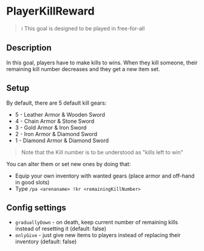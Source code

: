 # PlayerKillReward

> ℹ This goal is designed to be played in free-for-all

## Description

In this goal, players have to make kills to wins. When they kill someone, their remaining kill number decreases and 
they get a new item set.

## Setup

By default, there are 5 default kill gears:
- 5 \- Leather Armor & Wooden Sword
- 4 \- Chain Armor & Stone Sword
- 3 \- Gold Armor & Iron Sword
- 2 \- Iron Armor & Diamond Sword
- 1 \- Diamond Armor & Diamond Sword 

> Note that the Kill number is to be understood as "kills left to win"

You can alter them or set new ones by doing that:
- Equip your own inventory with wanted gears (place armor and off-hand in good slots)
- Type `/pa <arenaname> !kr <remainingKillNumber>`

## Config settings

- `graduallyDown` - on death, keep current number of remaining kills instead of resetting it (default: false)
- `onlyGive` - just give new items to players instead of replacing their inventory (default: false) 
